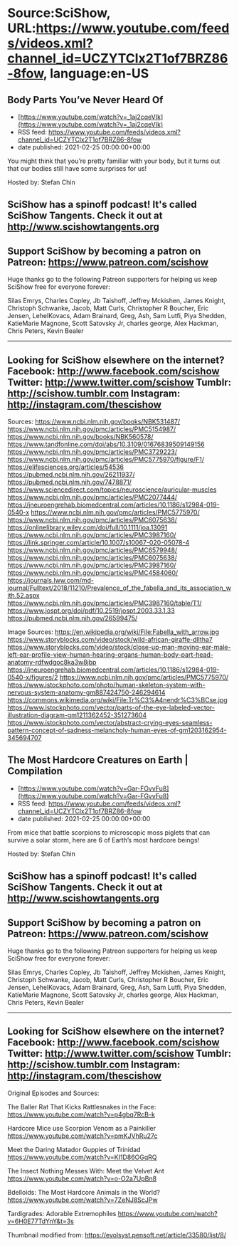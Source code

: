 # Source:SciShow, URL:https://www.youtube.com/feeds/videos.xml?channel_id=UCZYTClx2T1of7BRZ86-8fow, language:en-US

## Body Parts You’ve Never Heard Of
 - [https://www.youtube.com/watch?v=_1aj2cqeVIk](https://www.youtube.com/watch?v=_1aj2cqeVIk)
 - RSS feed: https://www.youtube.com/feeds/videos.xml?channel_id=UCZYTClx2T1of7BRZ86-8fow
 - date published: 2021-02-25 00:00:00+00:00

You might think that you’re pretty familiar with your body, but it turns out that our bodies still have some surprises for us!

Hosted by: Stefan Chin 

SciShow has a spinoff podcast! It's called SciShow Tangents. Check it out at http://www.scishowtangents.org
----------
Support SciShow by becoming a patron on Patreon: https://www.patreon.com/scishow
----------
Huge thanks go to the following Patreon supporters for helping us keep SciShow free for everyone forever:

Silas Emrys, Charles Copley, Jb Taishoff, Jeffrey Mckishen, James Knight, Christoph Schwanke, Jacob, Matt Curls, Christopher R Boucher, Eric Jensen, LehelKovacs, Adam Brainard, Greg, Ash, Sam Lutfi, Piya Shedden, KatieMarie Magnone, Scott Satovsky Jr, charles george, Alex Hackman, Chris Peters, Kevin Bealer

----------
Looking for SciShow elsewhere on the internet?
Facebook: http://www.facebook.com/scishow
Twitter: http://www.twitter.com/scishow
Tumblr: http://scishow.tumblr.com
Instagram: http://instagram.com/thescishow
----------
Sources:
https://www.ncbi.nlm.nih.gov/books/NBK531487/
https://www.ncbi.nlm.nih.gov/pmc/articles/PMC5154987/
https://www.ncbi.nlm.nih.gov/books/NBK560578/
https://www.tandfonline.com/doi/abs/10.3109/01676839509149156
https://www.ncbi.nlm.nih.gov/pmc/articles/PMC3729223/
https://www.ncbi.nlm.nih.gov/pmc/articles/PMC5775970/figure/F1/
https://elifesciences.org/articles/54536
https://pubmed.ncbi.nlm.nih.gov/26211937/
https://pubmed.ncbi.nlm.nih.gov/7478871/
https://www.sciencedirect.com/topics/neuroscience/auricular-muscles
https://www.ncbi.nlm.nih.gov/pmc/articles/PMC2077444/
https://jneuroengrehab.biomedcentral.com/articles/10.1186/s12984-019-0540-x
https://www.ncbi.nlm.nih.gov/pmc/articles/PMC5775970/
https://www.ncbi.nlm.nih.gov/pmc/articles/PMC6075638/
https://onlinelibrary.wiley.com/doi/full/10.1111/joa.13091
https://www.ncbi.nlm.nih.gov/pmc/articles/PMC3987160/
https://link.springer.com/article/10.1007/s10067-020-05078-4
https://www.ncbi.nlm.nih.gov/pmc/articles/PMC6579948/
https://www.ncbi.nlm.nih.gov/pmc/articles/PMC6075638/
https://www.ncbi.nlm.nih.gov/pmc/articles/PMC3987160/
https://www.ncbi.nlm.nih.gov/pmc/articles/PMC4584060/
https://journals.lww.com/md-journal/Fulltext/2018/11210/Prevalence_of_the_fabella_and_its_association_with.52.aspx
https://www.ncbi.nlm.nih.gov/pmc/articles/PMC3987160/table/T1/
https://www.jospt.org/doi/pdf/10.2519/jospt.2003.33.1.33
https://pubmed.ncbi.nlm.nih.gov/26599475/

Image Sources: 
https://en.wikipedia.org/wiki/File:Fabella_with_arrow.jpg
https://www.storyblocks.com/video/stock/wild-african-giraffe-dlltha7
https://www.storyblocks.com/video/stock/close-up-man-moving-ear-male-left-ear-profile-view-human-hearing-organs-human-body-part-head-anatomy-rdfwdgoc8ka3w8jbp
https://jneuroengrehab.biomedcentral.com/articles/10.1186/s12984-019-0540-x/figures/2
https://www.ncbi.nlm.nih.gov/pmc/articles/PMC5775970/
https://www.istockphoto.com/photo/human-skeleton-system-with-nervous-system-anatomy-gm887424750-246294614
https://commons.wikimedia.org/wiki/File:Tr%C3%A4nendr%C3%BCse.jpg
https://www.istockphoto.com/vector/parts-of-the-eye-labeled-vector-illustration-diagram-gm1211362452-351273604
https://www.istockphoto.com/vector/abstract-crying-eyes-seamless-pattern-concept-of-sadness-melancholy-human-eyes-of-gm1203162954-345694707

## The Most Hardcore Creatures on Earth | Compilation
 - [https://www.youtube.com/watch?v=Gar-FGvvFu8](https://www.youtube.com/watch?v=Gar-FGvvFu8)
 - RSS feed: https://www.youtube.com/feeds/videos.xml?channel_id=UCZYTClx2T1of7BRZ86-8fow
 - date published: 2021-02-25 00:00:00+00:00

From mice that battle scorpions to microscopic moss piglets that can survive a solar storm, here are 6 of Earth’s most hardcore beings!

Hosted by: Stefan Chin

SciShow has a spinoff podcast! It's called SciShow Tangents. Check it out at http://www.scishowtangents.org
----------
Support SciShow by becoming a patron on Patreon: https://www.patreon.com/scishow
----------
Huge thanks go to the following Patreon supporters for helping us keep SciShow free for everyone forever:

Silas Emrys, Charles Copley, Jb Taishoff, Jeffrey Mckishen, James Knight, Christoph Schwanke, Jacob, Matt Curls, Christopher R Boucher, Eric Jensen, LehelKovacs, Adam Brainard, Greg, Ash, Sam Lutfi, Piya Shedden, KatieMarie Magnone, Scott Satovsky Jr, charles george, Alex Hackman, Chris Peters, Kevin Bealer

----------
Looking for SciShow elsewhere on the internet?
Facebook: http://www.facebook.com/scishow
Twitter: http://www.twitter.com/scishow
Tumblr: http://scishow.tumblr.com
Instagram: http://instagram.com/thescishow
----------
Original Episodes and Sources:

The Baller Rat That Kicks Rattlesnakes in the Face:
https://www.youtube.com/watch?v=p4gbq7RcB-k

Hardcore Mice use Scorpion Venom as a Painkiller
https://www.youtube.com/watch?v=pmKJVhRu27c

Meet the Daring Matador Guppies of Trinidad
https://www.youtube.com/watch?v=KI1D86OGqRQ

The Insect Nothing Messes With: Meet the Velvet Ant
https://www.youtube.com/watch?v=o-O2a7UpBn8

Bdelloids: The Most Hardcore Animals in the World?
https://www.youtube.com/watch?v=7ZeNJ8ScJPw

Tardigrades: Adorable Extremophiles
https://www.youtube.com/watch?v=6H0E77TdYnY&t=3s

Thumbnail modified from: https://evolsyst.pensoft.net/article/33580/list/8/

